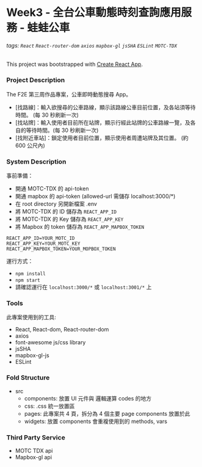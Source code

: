 # Week3 - 全台公車動態時刻查詢應用服務 - 蛙蛙公車

###### tags: `React` `React-router-dom` `axios` `mapbox-gl` `jsSHA` `ESLint` `MOTC-TDX`

This project was bootstrapped with [Create React App](https://github.com/facebook/create-react-app).

### Project Description
The F2E 第三周作品專案，公車即時動態搜尋 App。
- [找路線]：輸入欲搜尋的公車路線，顯示該路線公車目前位置，及各站須等待時間。 (每 30 秒刷新一次)
- [找站牌]：輸入使用者目前所在站牌，顯示行經此站牌的公車路線一覽，及各自的等待時間。(每 30 秒刷新一次)
- [找附近車站]：鎖定使用者目前位置，顯示使用者周遭站牌及其位置。 (約 600 公尺內)

### System Description
事前準備：
- 開通 MOTC-TDX 的 api-token
- 開通 mapbox 的 api-token (allowed-url 需儲存 localhost:3000/*)
- 在 root directory 另開新檔案 .env 
- 將 MOTC-TDX 的 ID 儲存為 `REACT_APP_ID`
- 將 MOTC-TDX 的 Key 儲存為 `REACT_APP_KEY`
- 將 Mapbox 的 token 儲存為 `REACT_APP_MAPBOX_TOKEN`

```
REACT_APP_ID=YOUR_MOTC_ID
REACT_APP_KEY=YOUR_MOTC_KEY
REACT_APP_MAPBOX_TOKEN=YOUR_MOPBOX_TOKEN
```

運行方式：
- `npm install`
- `npm start`
- 請確認運行在 `localhost:3000/*` 或 `localhost:3001/*` 上


### Tools
此專案使用到的工具:
- React, React-dom, React-router-dom
- axios
- font-awesome js/css library
- jsSHA
- mapbox-gl-js
- ESLint

### Fold Structure
- src
  - components: 放置 UI 元件與 邏輯運算 codes 的地方
  - css: .css 統一放置區
  - pages: 此專案共 4 頁，拆分為 4 個主要 page components 放置於此
  - widgets: 放置 components 會重複使用到的 methods, vars

### Third Party Service
- MOTC TDX api
- Mapbox-gl api

